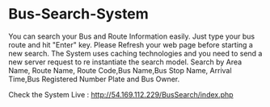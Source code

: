 Bus-Search-System
=================

You can search your Bus and Route Information easily. Just type your bus route and hit "Enter" key. Please Refresh your web page before starting a new search. The System uses caching technologies and you need to send a new server request to re instantiate the search model. Search by Area Name, Route Name, Route Code,Bus Name,Bus Stop Name, Arrival Time,Bus Registered Number Plate and Bus Owner. 

Check the System Live : http://54.169.112.229/BusSearch/index.php
